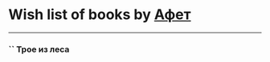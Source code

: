 # Wish list of books by [Афет](https://plus.google.com/u/0/107403710743397785066/)
---

### `` Трое из леса

